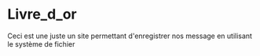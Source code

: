 # Livre_d_or
Ceci est une juste un site permettant d'enregistrer nos message en utilisant le système de fichier
